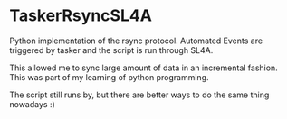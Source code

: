 TaskerRsyncSL4A
===============

Python implementation of the rsync protocol.
Automated Events are triggered by tasker and the script is run through SL4A.

This allowed me to sync large amount of data in an incremental fashion.
This was part of my learning of python programming.

The script still runs by, but there are better ways to do the same thing nowadays :)
